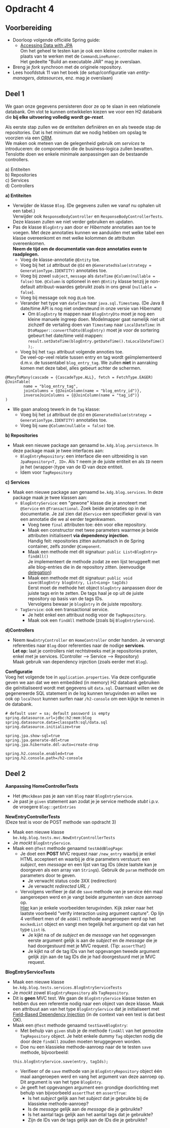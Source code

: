 Opdracht 4
==
Voorbereiding
--
* Doorloop volgende officiële Spring guide:
    * [Accessing Data with JPA](https://spring.io/guides/gs/accessing-data-jpa/)  
      Om het geheel te testen kan je ook een kleine controller maken
      in plaats van te werken met de `CommandLineRunner`.  
      Het gedeelte "Build an executable JAR" mag je overslaan.
* Breng je _fork_ synchroon met de originele repository.
* Lees hoofdstuk 11 van het boek (de _setup_/configuratie van
_entity-managers_, _datasources_, enz. mag je overslaan)

Deel 1
--
We gaan onze gegevens persisteren door ze op te slaan
in een relationele databank. Om vlot te kunnen
ontwikkelen kiezen we voor een H2 databank die **bij
elke uitvoering volledig wordt ge-_reset_**.

Als eerste stap zullen we de entiteiten definiëren en
en als tweede stap de repositories. Dat is het minimum
dat we nodig hebben om opslag te voorzien via een
[ORM](https://en.wikipedia.org/wiki/Object-relational_mapping).  
We maken ook meteen van de gelegenheid gebruik om
_services_ te introduceren: de componenten die de
business-logica zullen bevatten.  
Tenslotte doen we enkele minimale aanpassingen aan
de bestaande controllers.

a) Entiteiten  
b) Repositories  
c) Services  
d) Controllers

**a) Entiteiten**  
* Verwijder de klasse `Blog`. (De gegevens zullen we
  vanaf nu ophalen uit een tabel.)  
  Verwijder ook `ResponseBodyController` en `ResponseBodyControllerTests`.
  Deze klassen zullen we niet verder gebruiken en updaten.
* Pas de klasse `BlogEntry` aan door er _Hibernate_
  annotaties aan toe te voegen. Met deze annotaties
  kunnen we aanduiden met welke tabel een klasse
  overeenkomt en met welke kolommen de attributen overeenkomen.  
  **Neem de tijd om de documentatie van deze annotaties
  even te raadplegen.**
  * Voeg de klasse-annotatie `@Entity` toe.
  * Voeg bij het `id` attribuut de `@Id` en
  `@GeneratedValue(strategy = GenerationType.IDENTITY)`
  annotaties toe.
  * Voeg bij zowel `subject`, `message` als `dateTime`
  `@Column(nullable = false)` toe. `@Column` is optioneel
  in een `@Entity` klasse tenzij je non-default
  attribuut-waardes gebruikt zoals in ons geval (`nullable = false`).
  * Voeg bij message ook nog `@Lob` toe.
  * Verander het type van `dateTime` naar `java.sql.Timestamp`.
  (De Java 8 date/time API is nog niet ondersteund in
  onze versie van Hibernate)
    * Om `BlogEntry` te mappen naar `BlogEntryDto` moet je nog een
    kleine manuele ingreep doen. Modelmapper gaat
    namelijk niet uit zichzelf de vertaling doen van
    `Timestamp` naar `LocalDateTime`: in `DtoMapper::convertToDto(BlogEntry)`
    moet je _voor_ de sortering gebeurt het date/time veld
    mappen: `result.setDateTime(blogEntry.getDateTime().toLocalDateTime());`.
  * Voeg bij het `tags` attribuut volgende annoties toe.  
  De veel-op-veel relatie tussen entry en tag wordt
  geïmplementeerd d.m.v. de
  tussentabel `blog_entry_tag`. We zullen **niet**
  in aanraking komen met deze tabel, alles gebeurt achter de
  schermen.
```
@ManyToMany(cascade = {CascadeType.ALL}, fetch = FetchType.EAGER)
@JoinTable(
        name = "blog_entry_tag",
        joinColumns = {@JoinColumn(name = "blog_entry_id")},
        inverseJoinColumns = {@JoinColumn(name = "tag_id")}
)
```
* We gaan analoog tewerk in de `Tag` klasse:
  * Voeg bij het `id` attribuut de `@Id` en
  `@GeneratedValue(strategy = GenerationType.IDENTITY)`
  annotaties toe.
  * Voeg bij `name` `@Column(nullable = false)` toe.

**b) Repositories**  
* Maak een nieuwe package aan genaamd `be.kdg.blog.persistence`.
In deze package maak je twee interfaces aan:
  * `BlogEntryRepository`: een interface die een uitbreiding is
  van `JpaRepository<T, ID>`. Als `T` neem je de juiste entiteit
  en als `ID` neem je het (wrapper-)type van de ID van deze entiteit.
  * Idem voor `TagRepository`

**c) Services**  
* Maak een nieuwe package aan genaamd `be.kdg.blog.services`.
In deze package maak je twee klassen aan:
  * `BlogEntryService`: een "gewone" klasse die je annoteert met
  `@Service` en `@Transactional`. Zoek beide annotaties op in de
  documentatie. Je zal zien dat `@Service` een specifieker
  geval is van een annotatie die we al eerder tegenkwamen.
    * Voeg twee `final` attributen toe: één voor elke repository.
    * Maak een constructor met twee parameters waarmee je beide
    attributen initialiseert **via dependency injection**.  
    Handig feit: repositories zitten automatisch in de Spring container,
    zelfs zonder `@Component`.
    * Maak een methode met dit signatuur: `public List<BlogEntry> findAll()`  
    Je implementeert de methode zodat ze een lijst teruggeeft met
    alle blog-entries die in de repository zitten.
    (eenvoudige [delegation](https://en.wikipedia.org/wiki/Delegation_pattern))
    * Maak een methode met dit signatuur: `public void save(BlogEntry blogEntry, List<Long> tagIds)`  
    Eerst moet de methode het object `blogEntry` aanpassen door de juiste tags erin te zetten.
    De tags haal je op uit de juiste repository op basis van de tags IDs.  
    Vervolgens bewaar je `blogEntry` in de juiste repository. 
  * `TagService`: ook een transactional service.
    * Je hebt enkel een attribuut nodig voor de `TagRepository`.
    * Maak ook een `findAll` methode (zoals bij `BlogEntryService`).

**d)Controllers**  
* Neem `NewEntryController` en `HomeController` onder handen.
Je vervangt referenties naar `Blog` door referenties naar de
nodige **services**.  
**Let op:** laat je controllers niet rechtstreeks met je repositories
praten, enkel met je services. (Controller --> Service --> Repository)  
Maak gebruik van dependency injection (zoals eerder met `Blog`).

**Configuratie**  
Voeg het volgende toe in `application.properties`.
Via deze configuratie geven we aan dat we een embedded
(in memory) H2 databank gebruiken die geïnitialiseerd
wordt met gegevens uit `data.sql`. Daarnaast willen we
de gegenereerde SQL statement in de log kunnen terugvinden
en willen we ook op `localhost` kunnen surfen naar
`/h2-console` om een kijkje te nemen in de databank.
```
# default user = sa; default password is empty
spring.datasource.url=jdbc:h2:mem:blog
spring.datasource.data=classpath:sql/data.sql
spring.datasource.initialize=true

spring.jpa.show-sql=true
spring.jpa.generate-ddl=true
spring.jpa.hibernate.ddl-auto=create-drop

spring.h2.console.enabled=true
spring.h2.console.path=/h2-console
```

Deel 2
--
**Aanpassing HomeControllerTests**  
* Het `@MockBean` pas je aan van `Blog` naar `BlogEntryService`.
* Je past je `given` statement aan zodat je je service methode
_stubt_ i.p.v. de vroegere `Blog::getEntries`

**NewEntryControllerTests**  
(Deze test is voor de POST methode van opdracht 3)

* Maak een nieuwe klasse `be.kdg.blog.tests.mvc.NewEntryControllerTests`
* Je _mockt_ `BlogEntryService`.
* Maak een `@Test` methode genaamd `testAddBlogPage`:
  * Je doet een **POST** MVC request naar `/new_entry` waarbij je enkel HTML
  accepteert en waarbij je drie parameters verstuurt: een _subject_,
  een _message_
  en een lijst van tag IDs (deze laatste kan je doorgeven als een
  array van `String`s). Gebruik de `param` methode om parameters
  door te geven.
    * Je verwacht status code 3XX (redirection)
    * Je verwacht _redirected URL_ `/`
  * Vervolgens verifieer je dat de `save` methode van je service
  één maal aangeroepen werd en je vangt beide argumenten van deze
  aanroep op.  
  [Hier](http://www.baeldung.com/mockito-verify) kan je enkele
  voorbeelden terugvinden. Kijk zeker naar het laatste voorbeeld
  "verify interaction using argument capture". Op lijn 4
  verifieert men of de `addAll` methode aangeroepen werd op
  het `mockedList` object en vangt men tegelijk het argument op
  dat van het type `List` is.
    * Je kijkt na of de _subject_ en de _message_ van het opgevangen
    eerste argument gelijk is aan de _subject_ en de _message_ die
    je had doorgestuurd met je MVC request. (Tip: `assertThat`)
    * Je kijkt na of de tag IDs van het opgevangen tweede
    argument gelijk zijn aan de tag IDs die
    je had doorgestuurd met je MVC request.

**BlogEntryServiceTests**  
* Maak een nieuwe klasse `be.kdg.blog.tests.services.BlogEntryServiceTests`
* Je _mockt_ zowel `BlogEntryRepository` als `TagRepository`.
* Dit is **geen** MVC test. We gaan de `BlogEntryService` klasse
testen en hebben dus een referentie nodig naar een object van
deze klasse. Maak een attribuut aan van het type `BlogEntryService`
dat je initialiseert met [Field-Based Dependency Injection](http://www.baeldung.com/inversion-control-and-dependency-injection-in-spring)
(in de context van een test is dat best OK).
* Maak een `@Test` methode genaamd `testSaveBlogEntry`:
  * Met behulp van `given` stub je de methode `findAll` van het gemockte
  `TagRepository` object. Je hebt enkele dummy `Tag` objecten nodig die
  door deze `findAll` zouden moeten teruggegeven worden.
  * Doe nu een klassieke methode-aanroep naar de te testen `save` methode,
  bijvoorbeeld:
  ```
  this.blogEntryService.save(entry, tagIds);
  ```
  * Verifieer of de `save` methode van je `BlogEntryRepository` object
  één maal aangeroepen werd en vang het argument van deze aanroep op.
  Dit argument is van het type `BlogEntry`.
  * Je geeft het opgevangen argument een grondige doorlichting met behulp van
  bijvoorbeeld `assertThat` en `assertTrue`:
    * Is het _subject_ gelijk aan het _subject_ dat je gebruikte bij de
    klassieke methode-aanroep?
    * Is de _message_ gelijk aan de _message_ die je gebruikte?
    * Is het aantal tags gelijk aan het aantal tags dat je gebruikte?
    * Zijn de IDs van de tags gelijk aan de IDs die je gebruikte?

